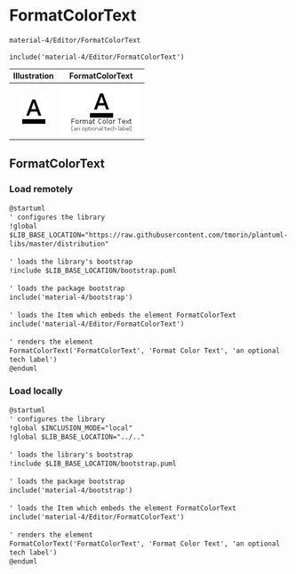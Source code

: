 # FormatColorText


```text
material-4/Editor/FormatColorText
```

```text
include('material-4/Editor/FormatColorText')
```



| Illustration | FormatColorText |
| :---: | :---: |
| ![illustration for Illustration](../../material-4/Editor/FormatColorText.png) | ![illustration for FormatColorText](../../material-4/Editor/FormatColorText.Local.png) |




## FormatColorText

### Load remotely
```plantuml
@startuml
' configures the library
!global $LIB_BASE_LOCATION="https://raw.githubusercontent.com/tmorin/plantuml-libs/master/distribution"

' loads the library's bootstrap
!include $LIB_BASE_LOCATION/bootstrap.puml

' loads the package bootstrap
include('material-4/bootstrap')

' loads the Item which embeds the element FormatColorText
include('material-4/Editor/FormatColorText')

' renders the element
FormatColorText('FormatColorText', 'Format Color Text', 'an optional tech label')
@enduml
```

### Load locally
```plantuml
@startuml
' configures the library
!global $INCLUSION_MODE="local"
!global $LIB_BASE_LOCATION="../.."

' loads the library's bootstrap
!include $LIB_BASE_LOCATION/bootstrap.puml

' loads the package bootstrap
include('material-4/bootstrap')

' loads the Item which embeds the element FormatColorText
include('material-4/Editor/FormatColorText')

' renders the element
FormatColorText('FormatColorText', 'Format Color Text', 'an optional tech label')
@enduml
```

